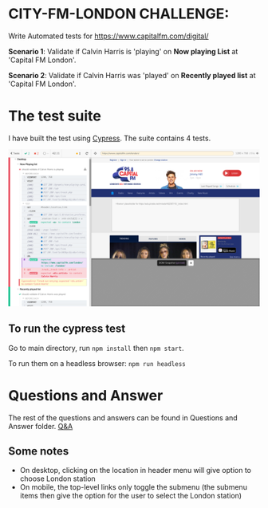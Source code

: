 # CITY-FM-LONDON CHALLENGE: 

Write Automated tests for https://www.capitalfm.com/digital/

**Scenario 1**: Validate if Calvin Harris is 'playing' on **Now playing List** at 'Capital FM London'.

**Scenario 2**: Validate if Calvin Harris was 'played' on **Recently played list** at 'Capital FM London'.

# The test suite

I have built the test using [Cypress](https://www.cypress.io/). The suite contains 4 tests.

<img src="screenshot.png">

## To run the cypress test

Go to main directory, run `npm install` then `npm start`.

To run them on a headless browser: `npm run headless`

# Questions and Answer

The rest of the questions and answers can be found in Questions and Answer folder. [Q&A](https://github.com/wonmaungthein/City-FM-London-challenge/blob/master/Questions%26Answers/Q%26A.md)

## Some notes

- On desktop, clicking on the location in header menu will give option to choose London station
- On mobile, the top-level links only toggle the submenu (the submenu items then give the option for the user to select the London station)